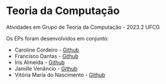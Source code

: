 # Teoria da Computação
Atividades em Grupo de Teoria da Computação - 2023.2 UFCG


Os EPs foram desenvolvidos em conjunto:

- Caroline Cordeiro - [Github](https://github.com/carolcordeiro)
- Francisco Dantas - [Github](https://github.com/franciscodantas)
- Íris Almeida - [Github](https://github.com/irisalmeida)
- Jamille Venâncio - [Github](https://github.com/venanciojamilly)
- Vitória Maria do Nascimento - [Github](https://github.com/Vitoria-Maria0912)